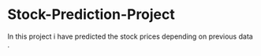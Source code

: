 # Stock-Prediction-Project
In this project i have predicted the stock prices depending on previous data .
